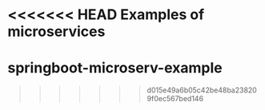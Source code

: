 <<<<<<< HEAD
Examples of microservices
=======
# springboot-microserv-example
>>>>>>> d015e49a6b05c42be48ba238209f0ec567bed146
